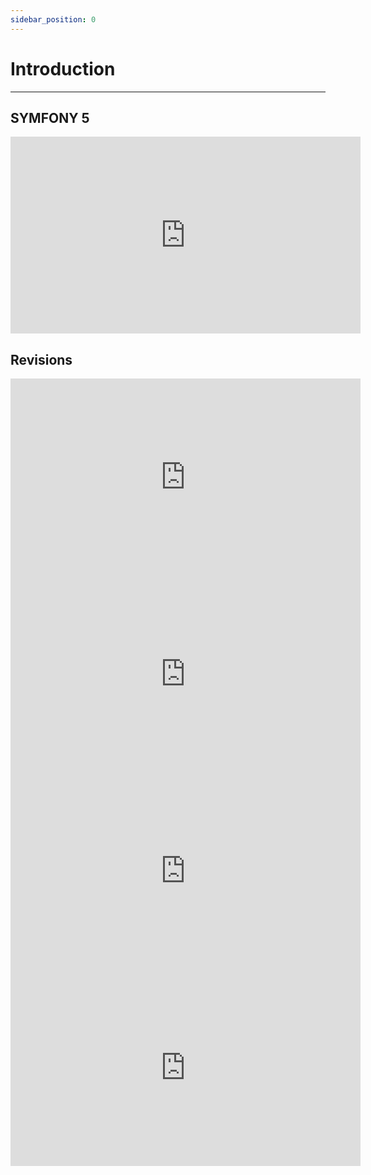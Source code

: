 ```yaml
---
sidebar_position: 0
---
```


# Introduction
---------------

## SYMFONY 5

<iframe width="560" height="315" src="https://www.youtube.com/embed/J5hg_zZCNWw" title="YouTube video player" frameborder="0" allow="accelerometer; autoplay; clipboard-write; encrypted-media; gyroscope; picture-in-picture" allowfullscreen></iframe>


## Revisions

<iframe width="560" height="315" src="https://www.youtube.com/embed/UTusmVpwJXo" title="YouTube video player" frameborder="0" allow="accelerometer; autoplay; clipboard-write; encrypted-media; gyroscope; picture-in-picture" allowfullscreen></iframe>

<iframe width="560" height="315" src="https://www.youtube.com/embed/_cgZheTv-FQ" title="YouTube video player" frameborder="0" allow="accelerometer; autoplay; clipboard-write; encrypted-media; gyroscope; picture-in-picture" allowfullscreen></iframe>

<iframe width="560" height="315" src="https://www.youtube.com/embed/e5udJTjbYzw" title="YouTube video player" frameborder="0" allow="accelerometer; autoplay; clipboard-write; encrypted-media; gyroscope; picture-in-picture" allowfullscreen></iframe>

<iframe width="560" height="315" src="https://www.youtube.com/embed/_GjHWa9hQic" title="YouTube video player" frameborder="0" allow="accelerometer; autoplay; clipboard-write; encrypted-media; gyroscope; picture-in-picture" allowfullscreen></iframe>
